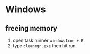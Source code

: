 # Windows
## freeing memory 
1. open task runner `windowsIcon + R`.
2. type `cleanmgr.exe` then hit run.
